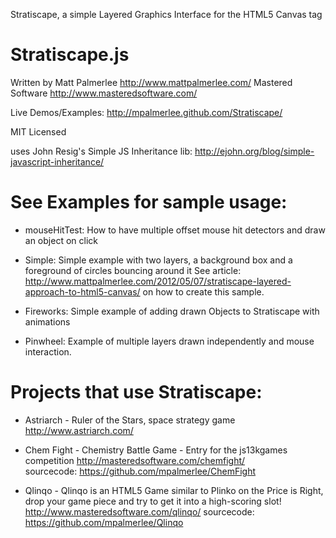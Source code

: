 Stratiscape, a simple Layered Graphics Interface for the HTML5 Canvas tag

Stratiscape.js
==============

Written by Matt Palmerlee
http://www.mattpalmerlee.com/
Mastered Software
http://www.masteredsoftware.com/

Live Demos/Examples:
http://mpalmerlee.github.com/Stratiscape/

MIT Licensed

uses John Resig's Simple JS Inheritance lib:
http://ejohn.org/blog/simple-javascript-inheritance/

See Examples for sample usage:
==============================

 * mouseHitTest: How to have multiple offset mouse hit detectors and draw an object on click

 * Simple: Simple example with two layers, a background box and a foreground of circles bouncing around it
See article: http://www.mattpalmerlee.com/2012/05/07/stratiscape-layered-approach-to-html5-canvas/ on how to create this sample.

 * Fireworks: Simple example of adding drawn Objects to Stratiscape with animations

 * Pinwheel: Example of multiple layers drawn independently and mouse interaction.
 
 
Projects that use Stratiscape:
==============================

 * Astriarch - Ruler of the Stars, space strategy game  http://www.astriarch.com/
 
 * Chem Fight - Chemistry Battle Game - Entry for the js13kgames competition http://masteredsoftware.com/chemfight/  
   sourcecode: https://github.com/mpalmerlee/ChemFight
 
 * Qlinqo - Qlinqo is an HTML5 Game similar to Plinko on the Price is Right, drop your game piece and try to get it into a high-scoring slot!  http://www.masteredsoftware.com/qlinqo/
   sourcecode: https://github.com/mpalmerlee/Qlinqo
   